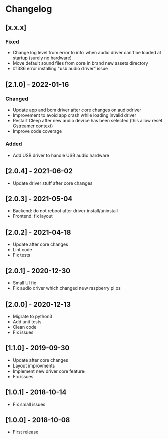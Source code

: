 # Changelog

## [x.x.x]
### Fixed
- Change log level from error to info when audio driver can't be loaded at startup (surely no hardware)
- Move default sound files from core in brand new assets directory
- #1386 error installing "usb audio driver" issue

## [2.1.0] - 2022-01-16

### Changed
- Update app and bcm driver after core changes on audiodriver
- Improvement to avoid app crash while loading invalid driver
- Restart Cleep after new audio device has been selected (this allow reset Gstreamer context)
- Improve code coverage

### Added
* Add USB driver to handle USB audio hardware

## [2.0.4] - 2021-06-02

* Update driver stuff after core changes

## [2.0.3] - 2021-05-04

* Backend: do not reboot after driver install/uninstall
* Frontend: fix layout

## [2.0.2] - 2021-04-18

* Update after core changes
* Lint code
* Fix tests

## [2.0.1] - 2020-12-30

* Small UI fix
* Fix audio driver which changed new raspberry pi os

## [2.0.0] - 2020-12-13

* Migrate to python3
* Add unit tests
* Clean code
* Fix issues

## [1.1.0] - 2019-09-30

* Update after core changes
* Layout improvments
* Implement new driver core feature
* Fix issues

## [1.0.1] - 2018-10-14

* Fix small issues

## [1.0.0] - 2018-10-08

* First release

